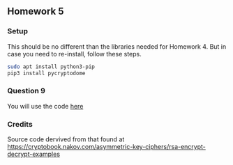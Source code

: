 ## Homework 5

### Setup

This should be no different than the libraries needed for Homework 4. But in case you need to re-install, follow these steps.

```bash
sudo apt install python3-pip
pip3 install pycryptodome
```

### Question 9

You will use the code [here](./homework5/generate_keys.py)

### Credits

Source code dervived from that found at https://cryptobook.nakov.com/asymmetric-key-ciphers/rsa-encrypt-decrypt-examples
